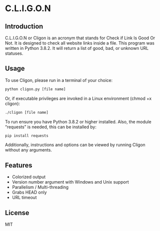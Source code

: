 # C.L.I.G.O.N

## Introduction

C.L.I.G.O.N or Cligon is an acronym that stands for Check if Link Is Good Or Not.
It is designed to check all website links inside a file. This program was written in Python 3.8.2.
It will return a list of good, bad, or unknown URL statuses.

## Usage

To use Cligon, please run in a terminal of your choice:
```bash
python cligon.py [file name]
```
Or, if executable privileges are invoked in a Linux environment (chmod +x cligon):
```bash
./cligon [file name]
```
To run ensure you have Python 3.8.2 or higher installed. Also, the module “requests” is needed, this can be installed by: 
```bash
pip install requests
```

Additionally, instructions and options can be viewed by running Cligon without any arguments.

## Features
- Colorized output
- Version number argument with Windows and Unix support
- Parallelism / Multi-threading
- Grabs HEAD only
- URL timeout

## License

MIT
